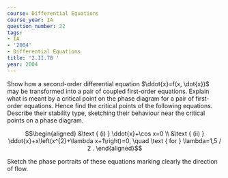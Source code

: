 ```yaml
---
course: Differential Equations
course_year: IA
question_number: 22
tags:
- IA
- '2004'
- Differential Equations
title: '2.II.7B '
year: 2004
---
```



Show how a second-order differential equation $\ddot{x}=f(x, \dot{x})$ may be transformed into a pair of coupled first-order equations. Explain what is meant by a critical point on the phase diagram for a pair of first-order equations. Hence find the critical points of the following equations. Describe their stability type, sketching their behaviour near the critical points on a phase diagram.

$$\begin{aligned}
&\text { (i) } \ddot{x}+\cos x=0 \\
&\text { (ii) } \ddot{x}+x\left(x^{2}+\lambda x+1\right)=0, \quad \text { for } \lambda=1,5 / 2 .
\end{aligned}$$

Sketch the phase portraits of these equations marking clearly the direction of flow.